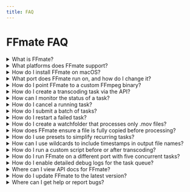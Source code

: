 ```yaml
---
title: FAQ
---
```


# FFmate FAQ

<details>
<summary>What is FFmate?</summary>

FFmate is an automation layer built on top of FFmpeg to simplify media transcoding workflows.

Learn more → [What is FFmate?](/docs/what-is-ffmate)
</details>

<details>
<summary>What platforms does FFmate support?</summary>

FFmate runs on Windows, macOS, Linux, and Docker.

Learn more → [Platform Support](/docs/getting-started#platform-support)
</details>

<details>
<summary>How do I install FFmate on macOS?</summary>

The quickest path is Homebrew:

```bash
brew tap welovemedia/ffmate
brew install ffmate
```
Learn more → [Download & Install FFmate](/docs/getting-started#download--install-ffmate)
</details>

<details>
<summary>What port does FFmate run on, and how do I change it?</summary>

FFmate’s API & Web UI listen on port **3000** by default. Add `--port <number>` (or `-p`) when you start the server, e.g. `ffmate server --port 8080`, or set the `PORT` env‑var in Docker.

Learn more → [Server Command Flags](/docs/flags#server-command-flags)
</details>

<details>
<summary>How do I point FFmate to a custom FFmpeg binary?</summary>

Use `--ffmpeg "/full/path/to/ffmpeg"` (or `-f`) when launching `ffmate server`. In containers, set the `FFMPEG` env‑var or bake the binary into the image. FFmate will call that binary for every task.

Learn more → [Server Command Flags](/docs/flags#server-command-flags)
</details>

<details>
<summary>How do I create a transcoding task via the API?</summary>

Send a `POST` to `/api/v1/tasks` with at minimum a `command` string. Example:

```bash
curl -X POST http://localhost:3000/api/v1/tasks \
  -H "Content-Type: application/json" \
  -d '{
        "command": "-y -i ${INPUT_FILE} -c:v libx264 -crf 23 ${OUTPUT_FILE}",
        "inputFile": "videos/input.mp4",
        "outputFile": "videos/output.mp4",
        "priority": 50
      }'
```

FFmate queues the task, returns its UUID, and fires a `task.created` webhook.

Learn more → [Creating a Task](/docs/tasks#creating-a-task)
</details>

<details>
<summary>How can I monitor the status of a task?</summary>

`GET /api/v1/tasks/{taskId}` returns a JSON payload including `status`, `progress`, and timestamps. 
You can also check the Web UI’s *Tasks* tab for live updates.

Learn more → [Monitoring a Task](/docs/tasks#monitoring-a-task)
</details>

<details>
<summary>How do I cancel a running task?</summary>

`PATCH /api/v1/tasks/{taskId}/cancel` immediately stops queued or running jobs and marks them `DONE_CANCELED`.
The Web UI offers a one‑click “Cancel” button too.

Learn more → [Canceling a Task](/docs/tasks#canceling-a-task)
</details>

<details>
<summary>How do I submit a batch of tasks?</summary>

POST an array of task objects to `/api/v1/tasks/batch`. FFmate assigns a shared `batch` ID so you can track them as a group while each task still runs independently.

Learn more → [Submitting Multiple Tasks as a Batch](/docs/tasks#submitting-multiple-tasks-as-a-batch)
</details>

<details>
<summary>How do I restart a failed task?</summary>

`PATCH /api/v1/tasks/{taskId}/restart` resets the task to `QUEUED`, clears errors, and puts it back in the processing queue.

Learn more → [Restarting a Task](/docs/tasks#restarting-a-task)
</details>

<details>
<summary>How do I create a watchfolder that processes only .mov files?</summary>

POST to `/api/v1/watchfolders` with a filter:

```json
"filter": { "extensions": { "include": ["mov"] } }
```

Learn more → [Creating a Watchfolder](/docs/watchfolder#creating-a-watchfolder)
</details>

<details>
<summary>How does FFmate ensure a file is fully copied before processing?</summary>

Each detected file passes through a **growth checks**: FFmate compares file size across `growthChecks` successive scans. Only when the size remains constant does the task start. This prevents half‑copied media from breaking jobs.

Learn more → [How File Detection Works](/docs/watchfolder#how-file-detection-works)
</details>

<details>
<summary>How do I use presets to simplify recurring tasks?</summary>

Create a preset (Web UI or `/api/v1/presets`) once, then reference its UUID in future tasks or watchfolders using `"preset": "<uuid>"`. This keeps command‑lines DRY and centrally managed.

Learn more → [Presets](/docs/presets)
</details>

<details>
<summary>How can I use wildcards to include timestamps in output file names?</summary>

Embed placeholders like `${TIMESTAMP_SECONDS}` inside your `outputFile` or preset path. FFmate expands them at runtime so `clip_${TIMESTAMP_SECONDS}.mp4` becomes `clip_1717065600.mp4`.

Learn more → [Wildcards](/docs/wildcards)
</details>

<details>
<summary>How do I run a custom script before or after transcoding?</summary>

Add a `preProcessing` or `postProcessing` when creating a task or watchfolder:

```json
"preProcessing": { "scriptPath": "/scripts/prepare.sh" },
"postProcessing": { "scriptPath": "/scripts/cleanup.sh" }
```

FFmate executes them and passes a JSON sidecar with task metadata.

Learn more → [Pre and Post Processing](/docs/pre-post-processing)
</details>

<details>
<summary>How do I run FFmate on a different port with five concurrent tasks?</summary>

```bash
ffmate server --port 8080 --max-concurrent-tasks 5 --loglevel warn
```

Learn more → [Server Command Flags](/docs/flags#server-command-flags)
</details>

<details>
<summary>How do I enable detailed debug logs for the task queue?</summary>

Start the FFmate server with `--debug="queue"`

Learn more → [Global Flags](/docs/flags#global-flags)
</details>

<details>
<summary>Where can I view API docs for FFmate?</summary>

Start FFmate and open `/swagger` in your browser (e.g., [http://localhost:3000/swagger/index.html](http://localhost:3000/swagger/index.html)) to access the OpenAPI UI.

Learn more → [Swagger](/docs/swagger)
</details>

<details>
<summary>How do I update FFmate to the latest version?</summary>

Run `ffmate update` for native installs, or pull the newest Docker image (`ghcr.io/welovemedia/ffmate:latest && docker compose up -d`). Homebrew users can `brew upgrade ffmate`.

Learn more → [Updating FFmate](/docs/getting-started#updating-ffmate)
</details>

<details>
<summary>Where can I get help or report bugs?</summary>

Join the Discord community, file issues on GitHub, or reach out via the support links in the docs’ *Community & Support* page. Feedback on docs is welcome—every page has an “Edit this page” link!

Learn more → [Community & Support](/docs/ffmate-community)
</details>